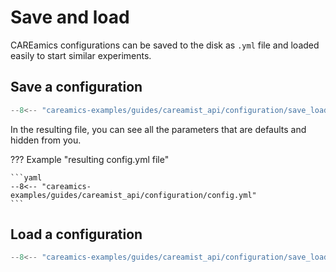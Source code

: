 # Save and load

CAREamics configurations can be saved to the disk as `.yml` file and loaded easily to
start similar experiments.

## Save a configuration

```python title="Save a configuration"
--8<-- "careamics-examples/guides/careamist_api/configuration/save_load.py:save"
```

In the resulting file, you can see all the parameters that are defaults and hidden
from you.

??? Example "resulting config.yml file"

    ```yaml
    --8<-- "careamics-examples/guides/careamist_api/configuration/config.yml"
    ```

## Load a configuration

```python title="Load a configuration"
--8<-- "careamics-examples/guides/careamist_api/configuration/save_load.py:load"
```
